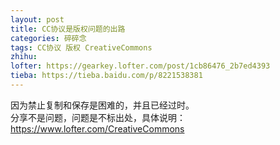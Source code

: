 ```yaml
---
layout: post
title: CC协议是版权问题的出路
categories: 碎碎念
tags: CC协议 版权 CreativeCommons
zhihu: 
lofter: https://gearkey.lofter.com/post/1cb86476_2b7ed4393
tieba: https://tieba.baidu.com/p/8221538381
---
```


因为禁止复制和保存是困难的，并且已经过时。  
分享不是问题，问题是不标出处，具体说明：<https://www.lofter.com/CreativeCommons>
